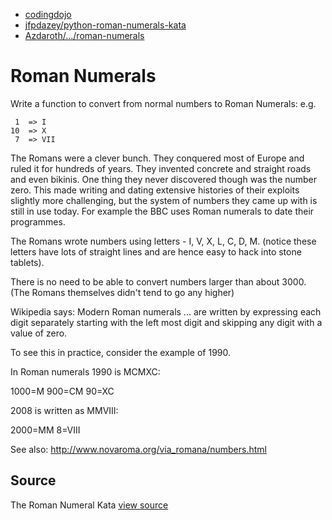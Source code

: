 - [codingdojo](http://codingdojo.org/cgi-bin/index.pl?KataRomanNumerals)
- [jfpdazey/python-roman-numerals-kata](http://www.codersdojo.org/statistics/2d46b12c4807e04a6bd335342468f28b6436affchttps://github.com/jfpdazey/python-roman-numerals-kata)
- [Azdaroth/.../roman-numerals](https://github.com/Azdaroth/exercism.io/tree/master/python/roman-numerals)

# Roman Numerals

Write a function to convert from normal numbers to Roman Numerals: e.g.

```
 1  => I
10  => X
 7  => VII
```

The Romans were a clever bunch. They conquered most of Europe and ruled it for hundreds of years. They invented concrete and straight roads and even bikinis. One thing they never discovered though was the number zero. This made writing and dating extensive histories of their exploits slightly more challenging, but the system of numbers they came up with is still in use today. For example the BBC uses Roman numerals to date their programmes.

The Romans wrote numbers using letters - I, V, X, L, C, D, M. (notice these letters have lots of straight lines and are hence easy to hack into stone tablets).

There is no need to be able to convert numbers larger than about 3000. (The Romans themselves didn't tend to go any higher)

Wikipedia says: Modern Roman numerals ... are written by expressing each digit separately starting with the left most digit and skipping any digit with a value of zero.

To see this in practice, consider the example of 1990.

In Roman numerals 1990 is MCMXC:

1000=M
900=CM
90=XC

2008 is written as MMVIII:

2000=MM
8=VIII

See also: http://www.novaroma.org/via_romana/numbers.html


## Source

The Roman Numeral Kata [view source](http://codingdojo.org/cgi-bin/wiki.pl?KataRomanNumerals)
